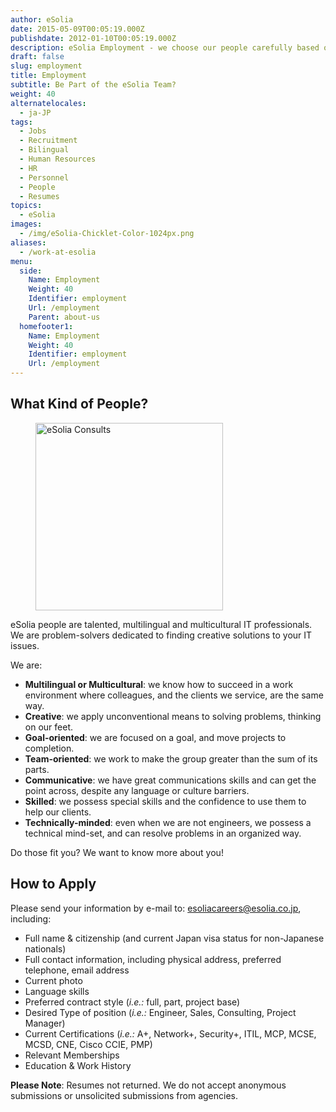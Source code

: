 ```yaml
---
author: eSolia
date: 2015-05-09T00:05:19.000Z
publishdate: 2012-01-10T00:05:19.000Z
description: eSolia Employment - we choose our people carefully based on their fit into the organization. Let's talk!
draft: false
slug: employment
title: Employment
subtitle: Be Part of the eSolia Team?
weight: 40
alternatelocales:
  - ja-JP
tags:
  - Jobs
  - Recruitment
  - Bilingual
  - Human Resources
  - HR
  - Personnel
  - People
  - Resumes
topics:
  - eSolia
images:
  - /img/eSolia-Chicklet-Color-1024px.png
aliases:
  - /work-at-esolia
menu:
  side:
    Name: Employment
    Weight: 40
    Identifier: employment
    Url: /employment
    Parent: about-us
  homefooter1:
    Name: Employment
    Weight: 40
    Identifier: employment
    Url: /employment
---
```


## What Kind of People?

<figure class="image-container">
<img class="materialboxed right responsive-img z-depth-1" width="300" data-caption="eSolia Consults" alt="eSolia Consults" src="/img/eSolia-Post-Slider-Management-02.png" >
</figure>

eSolia people are talented, multilingual and multicultural IT professionals. We are problem-solvers dedicated to finding creative solutions to your IT issues.

We are:

* **Multilingual or Multicultural**: we know how to succeed in a work environment where colleagues, and the clients we service, are the same way.
* **Creative**: we apply unconventional means to solving problems, thinking on our feet.
* **Goal-oriented**: we are focused on a goal, and move projects to completion.
* **Team-oriented**: we work to make the group greater than the sum of its parts.
* **Communicative**: we have great communications skills and can get the point across, despite any language or culture barriers.
* **Skilled**: we possess special skills and the confidence to use them to help our clients.
* **Technically-minded**: even when we are not engineers, we possess a technical mind-set, and can resolve problems in an organized way.

Do those fit you? We want to know more about you!

## How to Apply

Please send your information by e-mail to: <esoliacareers@esolia.co.jp>, including:

* Full name & citizenship (and current Japan visa status for non-Japanese nationals)
* Full contact information, including physical address, preferred telephone, email address
* Current photo
* Language skills
* Preferred contract style (_i.e.:_ full, part, project base)
* Desired Type of position (_i.e.:_ Engineer, Sales, Consulting, Project Manager)
* Current Certifications (_i.e.:_ A+, Network+, Security+, ITIL, MCP, MCSE, MCSD, CNE, Cisco CCIE, PMP)
* Relevant Memberships
* Education & Work History

<span class="red-text text-darken-4"><strong>Please Note</strong></span>: Resumes not returned. We do not accept anonymous submissions or unsolicited submissions from agencies.
